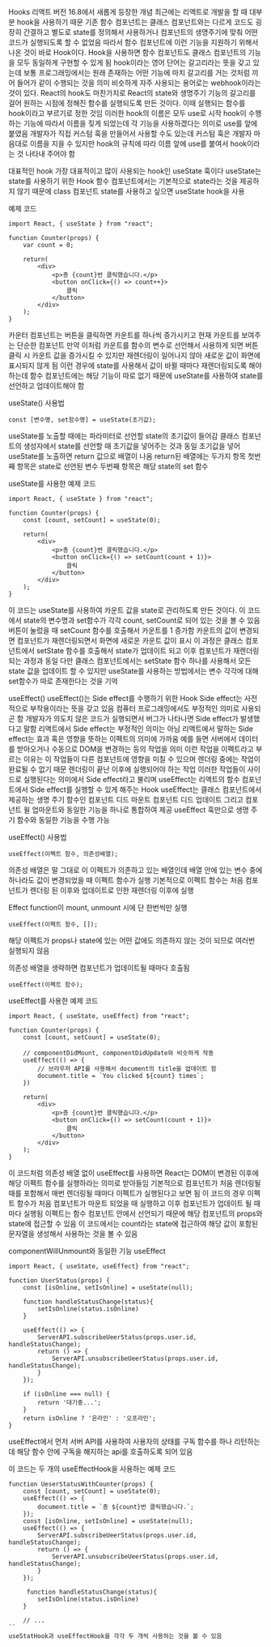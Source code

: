 Hooks
리액트 버전 16.8에서 새롭게 등장한 개념
최근에는 리액트로 개발을 할 때 대부분 hook을 사용하기 때문
기존 함수 컴포넌트는 클래스 컴포넌트와는 다르게 코드도 굉장히 간결하고 별도로 state를 정의해서 사용하거나 컴포넌트의 생명주기에 맞춰 어떤 코드가 실행되도록 할 수 없었음 따라서 함수 컴포넌트에 이런 기능을 지원하기 위해서 나온 것이 바로 Hook이다.
Hook을 사용하면 함수 컴포넌트도 클래스 컴포넌트의 기능을 모두 동일하게 구현할 수 있게 됨
hook이라는 영어 단어는 갈고리라는 뜻을 갖고 있는데 보통 프로그래밍에서는 원래 존재하는 어떤 기능에 마치 갈고리를 거는 것처럼 끼어 들어가 같이 수행되는 것을 의미
비슷하게 자주 사용되는 용어로는 webhook이라는 것이 있다.
React의 hook도 마찬가지로 React의 state와 생명주기 기능의 갈고리를 걸어 원하는 시점에 정해진 함수를 실행되도록 만든 것이다.
이때 실행되는 함수를 hook이라고 부르기로 정한 것임
이러한 hook의 이름은 모두 use로 시작
hook이 수행하는 기능에 따라서 이름을 짖게 되었는데 각 기능을 사용하겠다는 의미로 use를 앞에 붙였음
개발자가 직접 커스텀 훅을 만들어서 사용할 수도 있는데 커스텀 훅은 개발자 마음대로 이름을 지을 수 있지만 hook의 규칙에 따라 이름 앞에 use를 붙여서 hook이라는 것 나타내 주어야 함

대표적인 hook
가장 대표적이고 많이 사용되는 hook인 useState 훅이다
useState는 state를 사용하기 위한 Hook
함수 컴포넌트에서는 기본적으로 state라는 것을 제공하지 않기 때문에 class 컴포넌트 state를 사용하고 싶으면 useState hook을 사용
 
예제 코드
```
import React, { useState } from "react";

function Counter(props) {
    var count = 0;

    return(
        <div>
            <p>총 {count}번 클릭했습니다.</p>
            <button onClick={() => count++}>
                클릭
            </button>
        </div>
    );
}
```
카운터 컴포넌트는 버튼을 클릭하면 카운트를 하나씩 증가시키고 현재 카운트를 보여주는 단순한 컴포넌트
만약 이처럼 카운트를 함수의 변수로 선언해서 사용하게 되면 버튼 클릭 시 카운트 값을 증가시킬 수 있지만 재렌더링이 일어나지 않아 새로운 값이 화면에 표시되지 않게 됨
이런 경우에 state를 사용해서 값이 바뀔 때마다 재렌더링되도록 해야 하는데
함수 컴포넌트에는 해당 기능이 따로 없기 때문에 useState를 사용하여 state를 선언하고 업데이트해야 함
 
useState() 사용법
```
const [변수명, set함수명] = useState(초기값);
```
useState를 노출할 때에는 파라미터로 선언할 state의 초기값이 들어감
클래스 컴포넌트의 생성자에서 state를 선언할 때 초기값을 넣어주는 것과 동일
초기값을 넣어 useState를 노출하면 return 값으로 배열이 나옴
return된 배열에는 두가지 항목
첫번째 항목은 state로 선언된 변수
두번째 항목은 해당 state의 set 함수
 
useState를 사용한 예제 코드
```
import React, { useState } from "react";

function Counter(props) {
    const [count, setCount] = useState(0);

    return(
        <div>
            <p>총 {count}번 클릭했습니다.</p>
            <button onClick={() => setCount(count + 1)}>
                클릭
            </button>
        </div>
    );
}
```
이 코드는 useState를 사용하여 카운트 값을 state로 관리하도록 만든 것이다.
이 코드에서 state의 변수명과 set함수가 각각 count, setCount로 되어 있는 것을 볼 수 있음
버튼이 눌렀을 때 setCount 함수를 호출해서 카운트를 1 증가함
카운트의 값이 변경되면 컴포넌트가 재렌더링되면서 화면에 새로운 카운트 값이 표시
이 과정은 클래스 컴포넌트에서 setState 함수를 호출해서 state가 업데이트 되고 이후 컴포넌트가 재렌더링 되는 과정과 동일
다만 클래스 컴포넌트에서는 setState 함수 하나를 사용해서 모든 state 값을 업데이트 할 수 있지만
useState를 사용하는 방법에서는 변수 각각에 대해 set함수가 따로 존재한다는 것을 기억
 
useEffect()
useEffect()는 Side effect를 수행하기 위한 Hook
Side effect는 사전적으로 부작용이라는 뜻을 갖고 있음
컴퓨터 프로그래밍에서도 부정적인 의미로 사용되곤 함
개발자가 의도치 않은 코드가 실행되면서 버그가 나타나면 Side effect가 발생했다고 말함
리액트에서 Side effect는 부정적인 의미는 아님
리액트에서 말하는 Side effect는 효과 혹은 영향을 뜻하는 이펙트의 의미에 가까움
예를 들면 서버에서 데이터를 받아오거나 수동으로 DOM을 변경하는 등의 작업을 의미
이런 작업을 이펙트라고 부르는 이유는
이 작업들이 다른 컴포넌트에 영향을 미칠 수 있으며 렌더링 중에는 작업이 완료될 수  없기 때문
렌더링이 끝난 이후에 실행되어야 하는 작업
이러한 작업들이 사이드로 실행된다는 의미에서 Side effect라고 불리며 useEffect는 리액트의 함수 컴포넌트에서 Side effect를 실행할 수 있게 해주는 Hook
useEffect는 클래스 컴포넌트에서 제공하는 생명 주기 함수인 컴포넌트 디드 마운트 컴포넌트 디드 업데이트 그리고 컴포넌트 윌 업마운트와 동일한 기능을 하나로 통합하여 제공
useEffect 훅만으로 생명 주기 함수와 동일한 기능을 수행 가능
 
useEffect() 사용법
```
useEffect(이펙트 함수, 의존성배열);
```
의존성 배열은 말 그대로 이 이펙트가 의존하고 있는 배열인데 배열 안에 있는 변수 중에 하나라도 값이 변경되었을 때 이펙트 함수가 실행
기본적으로 이펙트 함수는 처음 컴포넌트가 렌더링 된 이후와 업데이트로 인한 재렌더링 이후에 실행
 
Effect function이 mount, unmount 시에 단 한번씩만 실행
```
useEffect(이펙트 함수, []);
```
해당 이펙트가 props나 state에 있는 어떤 값에도 의존하지 않는 것이 되므로 여러번 실행되지 않음
 
의존성 배열을 생략하면 컴포넌트가 업데이트될 때마다 호출됨
```
useEffect(이펙트 함수);
```

useEffect를 사용한 예제 코드
```
import React, { useState, useEffect} from "react";

function Counter(props) {
    const [count, setCount] = useState(0);

    // componentDidMount, componentDidUpdate와 비슷하게 작동
    useEffect(() => {
        // 브라우저 API를 사용해서 document의 title을 업데이트 함
        document.title = `You clicked ${count} times`;
    })

    return(
        <div>
            <p>총 {count}번 클릭했습니다.</p>
            <button onClick={() => setCount(count + 1)}>
                클릭
            </button>
        </div>
    );
}
```
이 코드처럼 의존성 배열 없이 useEffect를 사용하면 React는 DOM이 변경된 이후에 해당 이펙트 함수를 실행하라는 의미로 받아들임
기본적으로 컴포넌트가 처음 렌더링될 때를 포함해서 매번 렌더링될 때마다 이펙트가 실행된다고 보면 됨
이 코드의 경우 이펙트 함수가 처음 컴포넌트가 마운트 되었을 때 실행하고 이후 컴포넌트가 업데이트 될 때마다 실행됨
이펙트는 함수 컴포넌트 안에서 선언되기 때문에 해당 컴포넌트의 props와 state에 접근할 수 있음
이 코드에서는 count라는 state에 접근하여 해당 값이 포함된 문자열을 생성해서 사용하는 것을 볼 수 있음
 
componentWillUnmount와 동일한 기능 useEffect
```
import React, { useState, useEffect} from "react";

function UserStatus(props) {
    const [isOnline, setIsOnline] = useState(null);

    function handleStatusChange(status){
        setIsOnline(status.isOnline)
    }

    useEffect(() => {
        ServerAPI.subscribeUeerStatus(props.user.id, handleStatusChange);
        return () => {
            ServerAPI.unsubscribeUeerStatus(props.user.id, handleStatusChange);
        }
    });

    if (isOnline === null) {
        return '대기중...';
    }
    return isOnline ? '온라인' : '오프라인';
}
```
useEffect에서 먼저 서버 API를 사용하여 사용자의 상태를 구독
함수를 하나 리턴하는데 해당 함수 안에 구독을 해지하는 api를 호출하도록 되어 있음

이 코드는 두 개의 useEffectHook을 사용하는 예제 코드 

```
function UeserStatusWithCounter(props) {
    const [count, setCount] = useState(0);
    useEffect(() => {
        document.title = `총 ${count}번 클릭했습니다.`;
    });
    const [isOnline, setIsOnline] = useState(null);
    useEffect(() => {
        ServerAPI.subscribeUeerStatus(props.user.id, handleStatusChange);
        return () => {
            ServerAPI.unsubscribeUeerStatus(props.user.id, handleStatusChange);
        }
    });

     function handleStatusChange(status){
        setIsOnline(status.isOnline)
    }

    // ...
``
useStatHook과 useEffectHook을 각각 두 개씩 사용하는 것을 볼 수 있음